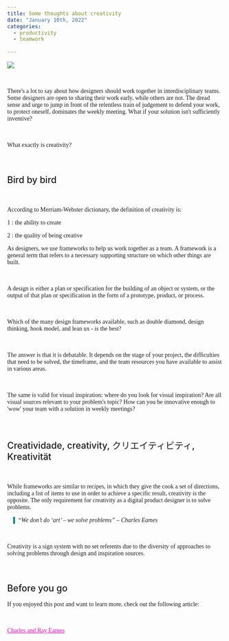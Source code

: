 ```yaml
---
title: Some thoughts about creativity
date: "January 10th, 2022"
categories:
  - productivity
  - teamwork
  
---
```


![](https://i.postimg.cc/5tQNLNKG/horizon.png)

<br>

There's a lot to say about how designers should work together in interdisciplinary teams. Some designers are open to sharing their work early, while others are not. The dread sense and urge to jump in front of the relentless train of judgement to defend your work, to protect oneself, dominates the weekly meeting. What if your solution isn't sufficiently inventive? 

<br>

What exactly is creativity?


<br>

## Bird by bird


<br>

According to Merriam-Webster dictionary, the definition of creativity is: 

1 : the ability to create

2 : the quality of being creative
<br>

As designers, we use frameworks to help us work together as a team. A framework is a general term that refers to a necessary supporting structure on which other things are built.

<br>


A design is either a plan or specification for the building of an object or system, or the output of that plan or specification in the form of a prototype, product, or process.



<br>


Which of the many design frameworks available, such as double diamond, design thinking, hook model, and lean ux -  is the best?


<br>


The answer is that it is debatable. It depends on the stage of your project, the difficulties that need to be solved, the timeframe, and the team resources you have available to assist in various areas.


<br>

The same is valid for visual inspiration: where do you look for visual inspiration? Are all visual sources relevant to your problem's topic? How can you be innovative enough to 'wow' your team with a solution in weekly meetings?




<br>


## Creatividade, creativity, クリエイティビティ, Kreativität


<br>

While frameworks are similar to recipes, in which they give the cook a set of directions, including a list of items to use in order to achieve a specific result, creativity is the opposite. The only requirement for creativity as a digital product designer is to solve problems.
<br>

<p class="blockquote"> “We don’t do ‘art’ – we solve problems” – Charles Eames</p>





<br>

Creativity is a sign system with no set referents due to the diversity of approaches to solving problems through design and inspiration sources.


<br>


## Before you go

If you enjoyed this post and want to learn more, check out the following article:

<br>

[Charles and Ray Eames](https://www.bbc.com/culture/article/20171218-charles-and-ray-eames-the-couple-who-shaped-the-way-we-live)



<style>


h2{
  font-size: 1.5em;
  font-weight: 500;

}

img{
  margin-left: auto;
  margin-right: auto;
}

a{
  color: #f000b8;
}

a:hover{
  text-decoration: underline;
}

p{
  
  font-family: ui-serif, Georgia, Cambria, "Times New Roman", Times, serif;
  font-weight: 400;
}

.blockquote{
    margin-left:1em;
    border-left: solid 4px teal;
    font-style: italic;
    padding-left: 0.5em;
}

</style>